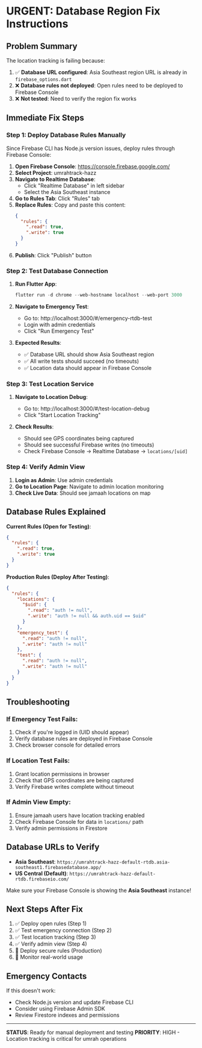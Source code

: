# URGENT: Database Region Fix Instructions

## Problem Summary
The location tracking is failing because:
1. ✅ **Database URL configured**: Asia Southeast region URL is already in `firebase_options.dart`
2. ❌ **Database rules not deployed**: Open rules need to be deployed to Firebase Console
3. ❌ **Not tested**: Need to verify the region fix works

## Immediate Fix Steps

### Step 1: Deploy Database Rules Manually
Since Firebase CLI has Node.js version issues, deploy rules through Firebase Console:

1. **Open Firebase Console**: https://console.firebase.google.com/
2. **Select Project**: umrahtrack-hazz
3. **Navigate to Realtime Database**: 
   - Click "Realtime Database" in left sidebar
   - Select the Asia Southeast instance
4. **Go to Rules Tab**: Click "Rules" tab
5. **Replace Rules**: Copy and paste this content:
   ```json
   {
     "rules": {
       ".read": true,
       ".write": true
     }
   }
   ```
6. **Publish**: Click "Publish" button

### Step 2: Test Database Connection

1. **Run Flutter App**:
   ```powershell
   flutter run -d chrome --web-hostname localhost --web-port 3000
   ```

2. **Navigate to Emergency Test**:
   - Go to: http://localhost:3000/#/emergency-rtdb-test
   - Login with admin credentials
   - Click "Run Emergency Test"

3. **Expected Results**:
   - ✅ Database URL should show Asia Southeast region
   - ✅ All write tests should succeed (no timeouts)
   - ✅ Location data should appear in Firebase Console

### Step 3: Test Location Service

1. **Navigate to Location Debug**:
   - Go to: http://localhost:3000/#/test-location-debug
   - Click "Start Location Tracking"

2. **Check Results**:
   - Should see GPS coordinates being captured
   - Should see successful Firebase writes (no timeouts)
   - Check Firebase Console → Realtime Database → `locations/[uid]`

### Step 4: Verify Admin View

1. **Login as Admin**: Use admin credentials
2. **Go to Location Page**: Navigate to admin location monitoring
3. **Check Live Data**: Should see jamaah locations on map

## Database Rules Explained

**Current Rules (Open for Testing)**:
```json
{
  "rules": {
    ".read": true,
    ".write": true
  }
}
```

**Production Rules (Deploy After Testing)**:
```json
{
  "rules": {
    "locations": {
      "$uid": {
        ".read": "auth != null",
        ".write": "auth != null && auth.uid == $uid"
      }
    },
    "emergency_test": {
      ".read": "auth != null",
      ".write": "auth != null"
    },
    "test": {
      ".read": "auth != null", 
      ".write": "auth != null"
    }
  }
}
```

## Troubleshooting

### If Emergency Test Fails:
1. Check if you're logged in (UID should appear)
2. Verify database rules are deployed in Firebase Console
3. Check browser console for detailed errors

### If Location Test Fails:
1. Grant location permissions in browser
2. Check that GPS coordinates are being captured
3. Verify Firebase writes complete without timeout

### If Admin View Empty:
1. Ensure jamaah users have location tracking enabled
2. Check Firebase Console for data in `locations/` path
3. Verify admin permissions in Firestore

## Database URLs to Verify

- **Asia Southeast**: `https://umrahtrack-hazz-default-rtdb.asia-southeast1.firebasedatabase.app/`
- **US Central (Default)**: `https://umrahtrack-hazz-default-rtdb.firebaseio.com/`

Make sure your Firebase Console is showing the **Asia Southeast** instance!

## Next Steps After Fix

1. ✅ Deploy open rules (Step 1)
2. ✅ Test emergency connection (Step 2)  
3. ✅ Test location tracking (Step 3)
4. ✅ Verify admin view (Step 4)
5. 🔄 Deploy secure rules (Production)
6. 🔄 Monitor real-world usage

## Emergency Contacts

If this doesn't work:
- Check Node.js version and update Firebase CLI
- Consider using Firebase Admin SDK
- Review Firestore indexes and permissions

---

**STATUS**: Ready for manual deployment and testing
**PRIORITY**: HIGH - Location tracking is critical for umrah operations
